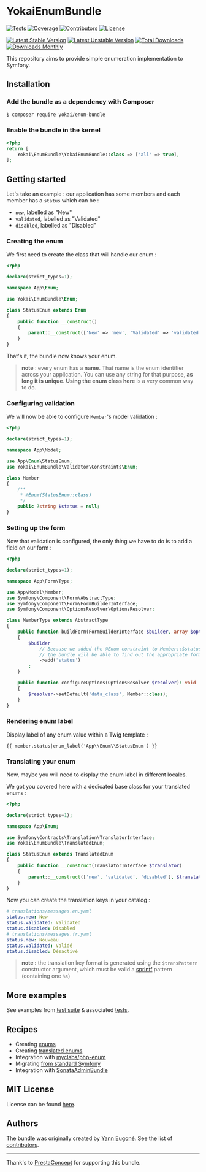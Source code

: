 # YokaiEnumBundle

[![Tests](https://img.shields.io/github/workflow/status/yokai-php/enum-bundle/Tests?style=flat-square&label=tests)](https://github.com/yokai-php/enum-bundle/actions)
[![Coverage](https://img.shields.io/codecov/c/github/yokai-php/enum-bundle?style=flat-square)](https://codecov.io/gh/yokai-php/enum-bundle)
[![Contributors](https://img.shields.io/github/contributors/yokai-php/enum-bundle?style=flat-square)](https://github.com/yokai-php/enum-bundle/graphs/contributors)
[![License](https://poser.pugx.org/yokai/enum-bundle/license)](https://packagist.org/packages/yokai/enum-bundle)

[![Latest Stable Version](https://img.shields.io/packagist/v/yokai/enum-bundle?style=flat-square)](https://packagist.org/packages/yokai/enum-bundle)
[![Latest Unstable Version](https://poser.pugx.org/yokai/enum-bundle/v/unstable)](https://packagist.org/packages/yokai/enum-bundle)
[![Total Downloads](https://poser.pugx.org/yokai/enum-bundle/downloads)](https://packagist.org/packages/yokai/enum-bundle)
[![Downloads Monthly](https://img.shields.io/packagist/dm/yokai/enum-bundle?style=flat-square)](https://packagist.org/packages/yokai/enum-bundle/stats)

This repository aims to provide simple enumeration implementation to Symfony.


## Installation

### Add the bundle as a dependency with Composer

```bash
$ composer require yokai/enum-bundle
```

### Enable the bundle in the kernel

```php
<?php
return [
    Yokai\EnumBundle\YokaiEnumBundle::class => ['all' => true],
];
```


## Getting started

Let's take an example : our application has some members 
and each member has a `status` which can be :
- `new`, labelled as "New"
- `validated`, labelled as "Validated"
- `disabled`, labelled as "Disabled"

### Creating the enum

We first need to create the class that will handle our enum :

```php
<?php

declare(strict_types=1);

namespace App\Enum;

use Yokai\EnumBundle\Enum;

class StatusEnum extends Enum
{
    public function __construct()
    {
        parent::__construct(['New' => 'new', 'Validated' => 'validated', 'Disabled' => 'disabled']);
    }
}
```

That's it, the bundle now knows your enum.

> **note** : every enum has a **name**. 
> That name is the enum identifier across your application. 
> You can use any string for that purpose, **as long it is unique**.
> **Using the enum class here** is a very common way to do.

### Configuring validation

We will now be able to configure `Member`'s model validation :

```php
<?php

declare(strict_types=1);

namespace App\Model;

use App\Enum\StatusEnum;
use Yokai\EnumBundle\Validator\Constraints\Enum;

class Member
{
    /**
     * @Enum(StatusEnum::class)
     */
    public ?string $status = null;
}
```

### Setting up the form

Now that validation is configured, the only thing we have to do is to add a field on our form :

```php
<?php

declare(strict_types=1);

namespace App\Form\Type;

use App\Model\Member;
use Symfony\Component\Form\AbstractType;
use Symfony\Component\Form\FormBuilderInterface;
use Symfony\Component\OptionsResolver\OptionsResolver;

class MemberType extends AbstractType
{
    public function buildForm(FormBuilderInterface $builder, array $options): void
    {
        $builder
            // Because we added the @Enum constraint to Member::$status property
            // the bundle will be able to find out the appropriate form type automatically
            ->add('status')
        ;
    }

    public function configureOptions(OptionsResolver $resolver): void
    {
        $resolver->setDefault('data_class', Member::class);
    }
}
```

### Rendering enum label

Display label of any enum value within a Twig template :

```twig
{{ member.status|enum_label('App\\Enum\\StatusEnum') }}
```

### Translating your enum

Now, maybe you will need to display the enum label in different locales.

We got you covered here with a dedicated base class for your translated enums :

```php
<?php

declare(strict_types=1);

namespace App\Enum;

use Symfony\Contracts\Translation\TranslatorInterface;
use Yokai\EnumBundle\TranslatedEnum;

class StatusEnum extends TranslatedEnum
{
    public function __construct(TranslatorInterface $translator)
    {
        parent::__construct(['new', 'validated', 'disabled'], $translator, 'status.%s');
    }
}
```

Now you can create the translation keys in your catalog :

```yaml
# translations/messages.en.yaml
status.new: New
status.validated: Validated
status.disabled: Disabled
# translations/messages.fr.yaml
status.new: Nouveau
status.validated: Validé
status.disabled: Désactivé
```

> **note :** the translation key format is generated using the `$transPattern` constructor argument, 
> which must be valid a [sprintf](https://www.php.net/manual/en/function.sprintf.php) pattern (containing one `%s`)


## More examples

See examples from [test suite](tests/Unit/Fixtures) & associated [tests](tests/Unit/EnumsFromFixturesTest.php).


## Recipes

- Creating [enums](docs/creating-enum.md)
- Creating [translated enums](docs/creating-translated-enum.md)
- Integration with [myclabs/php-enum](docs/myclabs-enum-integration.md)
- Migrating [from standard Symfony](docs/migrating-from-symfony-standard.md)
- Integration with [SonataAdminBundle](docs/sonata-admin-integration.md)


## MIT License

License can be found [here](https://github.com/yokai-php/enum-bundle/blob/master/Resources/meta/LICENSE).


## Authors

The bundle was originally created by [Yann Eugoné](https://github.com/yann-eugone).
See the list of [contributors](https://github.com/yokai-php/enum-bundle/contributors).

---

Thank's to [PrestaConcept](https://github.com/prestaconcept) for supporting this bundle.
